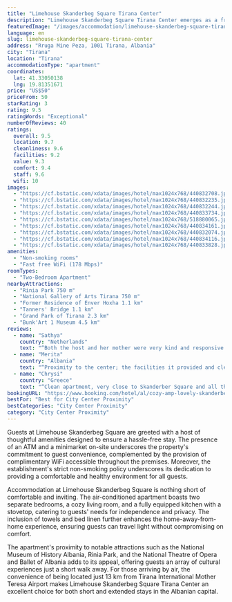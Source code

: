 ```yaml
---
title: "Limehouse Skanderbeg Square Tirana Center"
description: "Limehouse Skanderbeg Square Tirana Center emerges as a freshly renovated gem in the heart of Tirana, offering a seamless blend of convenience and comfort."
featuredImage: "/images/accommodation/limehouse-skanderbeg-square-tirana-center-440832708.jpg"
language: en
slug: limehouse-skanderbeg-square-tirana-center
address: "Rruga Mine Peza, 1001 Tirana, Albania"
city: "Tirana"
location: "Tirana"
accommodationType: "apartment"
coordinates:
  lat: 41.33050138
  lng: 19.81351671
price: "US$50"
priceFrom: 50
starRating: 3
rating: 9.5
ratingWords: "Exceptional"
numberOfReviews: 40
ratings:
  overall: 9.5
  location: 9.7
  cleanliness: 9.6
  facilities: 9.2
  value: 9.3
  comfort: 9.4
  staff: 9.6
  wifi: 10
images:
  - "https://cf.bstatic.com/xdata/images/hotel/max1024x768/440832708.jpg?k=9d0be8d7c9bd0bbd642ce964bd2fd135d990bd771aa29d64321498ddb52cf55c&o=&hp=1"
  - "https://cf.bstatic.com/xdata/images/hotel/max1024x768/440832235.jpg?k=1e00a2de32a4f66a3cfb1ae5cf1f9066a8df1e6f25f5430b465e08dfac3fde16&o=&hp=1"
  - "https://cf.bstatic.com/xdata/images/hotel/max1024x768/440832244.jpg?k=07008354d8e5b9fc9e76a6b7c3ea6004aa92aaeb341f6250ba314e54bf92bf96&o=&hp=1"
  - "https://cf.bstatic.com/xdata/images/hotel/max1024x768/440833734.jpg?k=d808c93dcf20b79b1f4c3a108e6826cbf8e8a937f455837085a7f06246d293dc&o=&hp=1"
  - "https://cf.bstatic.com/xdata/images/hotel/max1024x768/518880065.jpg?k=57c075a5d4a9f56865909e89cb19a881d07b39f4a2f38b71aedf1477758afb38&o=&hp=1"
  - "https://cf.bstatic.com/xdata/images/hotel/max1024x768/440834161.jpg?k=db23958d3d6a82526f243dd88ed422ba322ca89619370a5dac137866387dfc56&o=&hp=1"
  - "https://cf.bstatic.com/xdata/images/hotel/max1024x768/440832074.jpg?k=b38733441539ee23bb728d492a10473bc8969afdc14bf4c9e78448de46eec856&o=&hp=1"
  - "https://cf.bstatic.com/xdata/images/hotel/max1024x768/440834116.jpg?k=b25d6055b517a6101c708df48ee535022abf036407f053089122024b0380fa88&o=&hp=1"
  - "https://cf.bstatic.com/xdata/images/hotel/max1024x768/440833828.jpg?k=de5feda59efc720b8efbc3bc080f7299fd27e92a811d69f00949b5a5e23dcf3d&o=&hp=1"
amenities:
  - "Non-smoking rooms"
  - "Fast free WiFi (178 Mbps)"
roomTypes:
  - "Two-Bedroom Apartment"
nearbyAttractions:
  - "Rinia Park 750 m"
  - "National Gallery of Arts Tirana 750 m"
  - "Former Residence of Enver Hoxha 1.1 km"
  - "Tanners' Bridge 1.1 km"
  - "Grand Park of Tirana 2.3 km"
  - "Bunk'Art 1 Museum 4.5 km"
reviews:
  - name: "Sathya"
    country: "Netherlands"
    text: "“Both the host and her mother were very kind and responsive. The rooms are in good condition, the kitchen is sufficient for short stay. I would’ve liked a bit more lighting in the living room but that is a personal preference. Overall, would highly...”"
  - name: "Merita"
    country: "Albania"
    text: "“Proximity to the center; the facilities it provided and cleaness”"
  - name: "Chrysi"
    country: "Greece"
    text: "“Clean apartment, very close to Skanderber Square and all the attractions around. 15 minutes walk from the area with the bars. There are 2 parking lots very close. The host was very friendly and answered quickly to all our messages. She even ...”"
bookingURL: "https://www.booking.com/hotel/al/cozy-amp-lovely-skanderbeg-square-guesthouse-tirana.en-gb.html?aid=8035640"
bestFor: "Best for City Center Proximity"
bestCategories: "City Center Proximity"
category: "City Center Proximity"
---
```


Guests at Limehouse Skanderbeg Square are greeted with a host of thoughtful amenities designed to ensure a hassle-free stay. The presence of an ATM and a minimarket on-site underscores the property's commitment to guest convenience, complemented by the provision of complimentary WiFi accessible throughout the premises. Moreover, the establishment's strict non-smoking policy underscores its dedication to providing a comfortable and healthy environment for all guests.

Accommodation at Limehouse Skanderbeg Square is nothing short of comfortable and inviting. The air-conditioned apartment boasts two separate bedrooms, a cozy living room, and a fully equipped kitchen with a stovetop, catering to guests' needs for independence and privacy. The inclusion of towels and bed linen further enhances the home-away-from-home experience, ensuring guests can travel light without compromising on comfort.

The apartment's proximity to notable attractions such as the National Museum of History Albania, Rinia Park, and the National Theatre of Opera and Ballet of Albania adds to its appeal, offering guests an array of cultural experiences just a short walk away. For those arriving by air, the convenience of being located just 13 km from Tirana International Mother Teresa Airport makes Limehouse Skanderbeg Square Tirana Center an excellent choice for both short and extended stays in the Albanian capital.